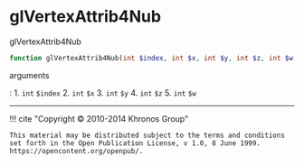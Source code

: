 # glVertexAttrib4Nub
glVertexAttrib4Nub

```php
function glVertexAttrib4Nub(int $index, int $x, int $y, int $z, int $w) : void
```

arguments

:    1. `int` `$index` 
    2. `int` `$x` 
    3. `int` `$y` 
    4. `int` `$z` 
    5. `int` `$w` 

---
     

!!! cite "Copyright © 2010-2014 Khronos Group"

    This material may be distributed subject to the terms and conditions set forth in the Open Publication License, v 1.0, 8 June 1999. https://opencontent.org/openpub/.